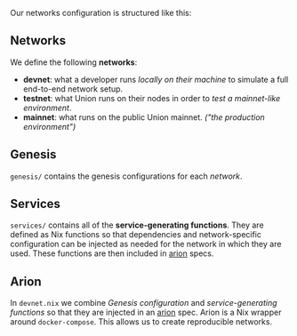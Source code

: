 Our networks configuration is structured like this:

## Networks

We define the following **networks**:

- **devnet**: what a developer runs _locally on their machine_ to simulate a full end-to-end network setup.
- **testnet**: what Union runs on their nodes in order to _test a mainnet-like environment_.
- **mainnet**: what runs on the public Union mainnet. _("the production environment")_

## Genesis

`genesis/` contains the genesis configurations for each _network_.

## Services

`services/` contains all of the **service-generating functions**. They are defined as Nix functions so that dependencies and network-specific configuration can be injected as needed for the network in which they are used. These functions are then included in [arion](https://docs.hercules-ci.com/arion/) specs.

## Arion

In `devnet.nix` we combine _Genesis configuration_ and _service-generating functions_ so that they are injected in an [arion](https://docs.hercules-ci.com/arion/) spec. Arion is a Nix wrapper around `docker-compose`. This allows us to create reproducible networks.
